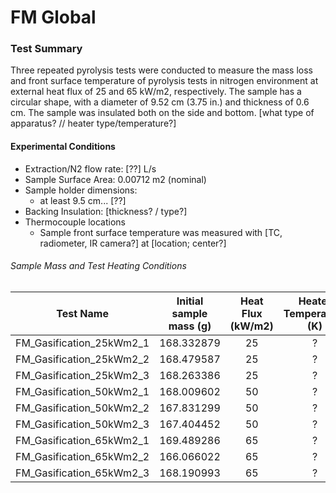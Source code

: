 # FM Global 

### Test Summary
Three repeated pyrolysis tests were conducted to measure the mass loss and front surface temperature of pyrolysis tests in nitrogen environment at external heat flux of 25 and 65 kW/m2, respectively. The sample has a circular shape, with a diameter of 9.52 cm (3.75 in.) and thickness of 0.6 cm. The sample was insulated both on the side and bottom.
[what type of apparatus? // heater type/temperature?]


#### Experimental Conditions
* Extraction/N2 flow rate: [??] L/s
* Sample Surface Area: 0.00712 m2 (nominal)
* Sample holder dimensions:
    - at least 9.5 cm... [??]
* Backing Insulation: [thickness? / type?]
* Thermocouple locations 
    - Sample front surface temperature was measured with [TC, radiometer, IR camera?] at [location; center?]

###### Sample Mass and Test Heating Conditions  
|Test Name | Initial sample mass (g)| Heat Flux (kW/m2)| Heater Temperature (K) |
|----------|:------:| :---: | :---: |
|FM\_Gasification\_25kWm2\_1 | 168.332879 | 25 | ? |
|FM\_Gasification\_25kWm2\_2 | 168.479587 | 25 | ? |
|FM\_Gasification\_25kWm2\_3 | 168.263386 | 25 | ? |
|FM\_Gasification\_50kWm2\_1 | 168.009602 | 50 | ? |
|FM\_Gasification\_50kWm2\_2 | 167.831299 | 50 | ? |
|FM\_Gasification\_50kWm2\_3 | 167.404452 | 50 | ? |
|FM\_Gasification\_65kWm2\_1 | 169.489286 | 65 | ? |
|FM\_Gasification\_65kWm2\_2 | 166.066022 | 65 | ? |
|FM\_Gasification\_65kWm2\_3 | 168.190993 | 65 | ? |

